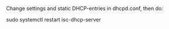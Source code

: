 
Change settings and static DHCP-entries in dhcpd.conf, then do: 

sudo systemctl restart isc-dhcp-server


